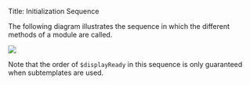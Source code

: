 Title: Initialization Sequence


The following diagram illustrates the sequence in which the different methods of a module are called.

<img src="images/init_diagram.gif" />

Note that the order of `$displayReady` in this sequence is only guaranteed when subtemplates are used.